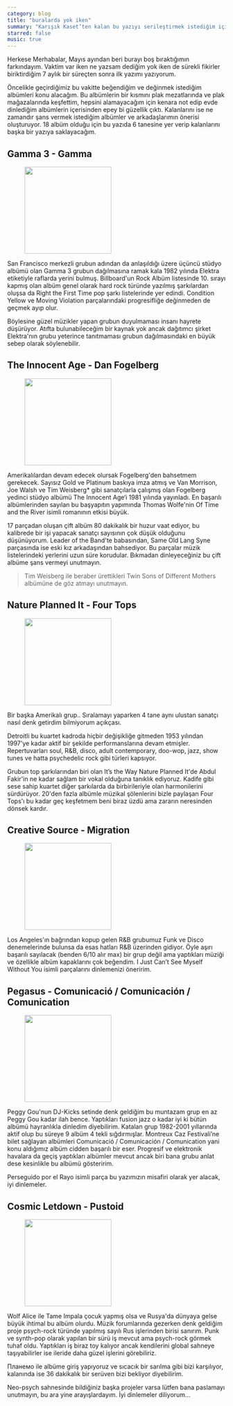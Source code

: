 ```yaml
---
category: blog
title: "buralarda yok iken"
summary: "Karışık Kaset’ten kalan bu yazıyı serileştirmek istediğim için buraya da aktarıyorum. Pek sohbet içermese de bulundurduğu albüm önerilerinin dinlenmeye değer olduğunu düşünüyorum."
starred: false
music: true
---
```


Herkese Merhabalar, Mayıs ayından beri burayı boş bıraktığımın farkındayım. Vaktim var iken ne yazsam dediğim yok iken de sürekli fikirler biriktirdiğim 7 aylık bir süreçten sonra ilk yazımı yazıyorum.

Öncelikle geçirdiğimiz bu vakitte beğendiğim ve değinmek istediğim albümleri konu alacağım. Bu albümlerin bir kısmını plak mezatlarında ve plak mağazalarında keşfettim, hepsini alamayacağım için kenara not edip evde dinlediğim albümlerin içerisinden epey bi güzellik çıktı. Kalanlarını ise ne zamandır şans vermek istediğim albümler ve arkadaşlarımın önerisi oluşturuyor. 18 albüm olduğu için bu yazıda 6 tanesine yer verip kalanlarını başka bir yazıya saklayacağım.

## Gamma 3 - Gamma

<figure>
    <img src="https://is4-ssl.mzstatic.com/image/thumb/Music4/v4/13/55/59/13555946-6346-9fc6-b65d-6065eec3433a/081227690069.jpg/600x600bb.jpg" style="height: 200px">
</figure>

San Francisco merkezli grubun adından da anlaşıldığı üzere üçüncü stüdyo albümü olan Gamma 3 grubun dağılmasına ramak kala 1982 yılında Elektra etiketiyle raflarda yerini bulmuş. Billboard'un Rock Albüm listesinde 10. sırayı kapmış olan albüm genel olarak hard rock türünde yazılmış şarkılardan oluşsa da Right the First Time pop şarkı listelerinde yer edindi. Condition Yellow ve Moving Violation parçalarındaki progresifliğe değinmeden de geçmek ayıp olur.

Böylesine güzel müzikler yapan grubun duyulmaması insanı hayrete düşürüyor. Atıfta bulunabileceğim bir kaynak yok ancak dağıtımcı şirket Elektra'nın grubu yeterince tanıtmaması grubun dağılmasındaki en büyük sebep olarak söylenebilir.

## The Innocent Age - Dan Fogelberg

<figure>
    <img src="https://is1-ssl.mzstatic.com/image/thumb/Music116/v4/26/4b/d7/264bd733-b53e-d16b-c706-c6e4adc19a75/074643739320.jpg/600x600bb.jpg" style="height: 200px">
</figure>

Amerikalılardan devam edecek olursak Fogelberg'den bahsetmem gerekecek. Sayısız Gold ve Platinum baskıya imza atmış ve Van Morrison, Joe Walsh ve Tim Weisberg* gibi sanatçılarla çalışmış olan Fogelberg yedinci stüdyo albümü The Innocent Age‘i 1981 yılında yayınladı. En başarılı albümlerinden sayılan bu başyapıtın yapımında Thomas Wolfe'nin Of Time and the River isimli romanının etkisi büyük.

17 parçadan oluşan çift albüm 80 dakikalık bir huzur vaat ediyor, bu kalibrede bir işi yapacak sanatçı sayısının çok düşük olduğunu düşünüyorum. Leader of the Band'te babasından, Same Old Lang Syne parçasında ise eski kız arkadaşından bahsediyor. Bu parçalar müzik listelerindeki yerlerini uzun süre korudular. Bıkmadan dinleyeceğiniz bu çift albüme şans vermeyi unutmayın.

>Tim Weisberg ile beraber ürettikleri Twin Sons of Different Mothers albümüne de göz atmayı unutmayın.

## Nature Planned It - Four Tops

<figure>
    <img src="https://is4-ssl.mzstatic.com/image/thumb/Music128/v4/70/8c/16/708c166d-33a3-51ea-1546-cb474efb5a8f/00602547479839.rgb.jpg/600x600bb.jpg" style="height: 200px">
</figure>

Bir başka Amerikalı grup.. Sıralamayı yaparken 4 tane aynı ulustan sanatçı nasıl denk getirdim bilmiyorum açıkçası.

Detroitli bu kuartet kadroda hiçbir değişikliğe gitmeden 1953 yılından 1997'ye kadar aktif bir şekilde performanslarına devam etmişler. Repertuvarları soul, R&B, disco, adult contemporary, doo-wop, jazz, show tunes ve hatta psychedelic rock gibi türleri kapsıyor.

Grubun top şarkılarından biri olan It’s the Way Nature Planned It'de Abdul Fakir'in ne kadar sağlam bir vokal olduğuna tanıklık ediyoruz. Kadife gibi sese sahip kuartet diğer şarkılarda da birbirileriyle olan harmonilerini sürdürüyor. 20'den fazla albümle müzikal şölenlerini bizle paylaşan Four Tops'ı bu kadar geç keşfetmem beni biraz üzdü ama zararın neresinden dönsek kardır.

## Creative Source - Migration

<figure>
    <img src="https://is3-ssl.mzstatic.com/image/thumb/Music62/v4/c4/62/b9/c462b9cd-db42-fb7d-e638-b8c9d7bfdc7d/191773856717.jpg/600x600bb.jpg" style="height: 200px">
</figure>

Los Angeles'ın bağrından kopup gelen R&B grubumuz Funk ve Disco denemelerinde bulunsa da esas hatları R&B üzerinden gidiyor. Öyle aşırı başarılı sayılacak (benden 6/10 alır max) bir grup değil ama yaptıkları müziği ve özellikle albüm kapaklarını çok beğendim. I Just Can’t See Myself Without You isimli parçalarını dinlemenizi öneririm.

## Pegasus - Comunicació / Comunicación / Comunication

<figure>
    <img src="https://is1-ssl.mzstatic.com/image/thumb/Music6/v4/2c/50/9e/2c509e32-9ae3-2fe9-0abe-59c4e38ec903/8425845002705.jpg/600x600bb.jpg" style="height: 200px">
</figure>

Peggy Gou'nun DJ-Kicks setinde denk geldiğim bu muntazam grup en az Peggy Gou kadar ilah bence. Yaptıkları fusion jazz o kadar iyi ki bütün albümü hayranlıkla dinledim diyebilirim. Katalan grup 1982-2001 yıllarında aktif olup bu süreye 9 albüm 4 tekli sığdırmışlar. Montreux Caz Festivali’ne bilet sağlayan albümleri Comunicació / Comunicación / Comunication yani konu aldığımız albüm cidden başarılı bir eser. Progresif ve elektronik havalara da geçiş yaptıkları albümler mevcut ancak biri bana grubu anlat dese kesinlikle bu albümü gösteririm.

Perseguido por el Rayo isimli parça bu yazımızın misafiri olarak yer alacak, iyi dinlemeler.

## Cosmic Letdown - Pustoid

<figure>
    <img src="https://is5-ssl.mzstatic.com/image/thumb/Music123/v4/30/90/66/30906697-e3ac-4d32-641d-d82ba0d7baba/195079649875.jpg/600x600bb.jpg" style="height: 200px">
</figure>

Wolf Alice ile Tame Impala çocuk yapmış olsa ve Rusya'da dünyaya gelse büyük ihtimal bu albüm olurdu. Müzik forumlarında gezerken denk geldiğim proje psych-rock türünde yapılmış sayılı Rus işlerinden birisi sanırım. Punk ve synth-pop olarak yapılan bir sürü iş mevcut ama psych-rock görmek tuhaf oldu. Yaptıkları iş biraz toy kalıyor ancak kendilerini global sahneye taşıyabilirler ise ileride daha güzel işlerini görebiliriz.

Планемо ile albüme giriş yapıyoruz ve sıcacık bir sarılma gibi bizi karşılıyor, kalanında ise 36 dakikalık bir serüven bizi bekliyor diyebilirim.

Neo-psych sahnesinde bildiğiniz başka projeler varsa lütfen bana paslamayı unutmayın, bu ara yine arayışlardayım. İyi dinlemeler diliyorum…
